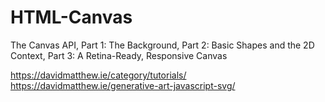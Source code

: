 # HTML-Canvas
The Canvas API, Part 1: The Background, Part 2: Basic Shapes and the 2D Context, Part 3: A Retina-Ready, Responsive Canvas

https://davidmatthew.ie/category/tutorials/<br>
https://davidmatthew.ie/generative-art-javascript-svg/
